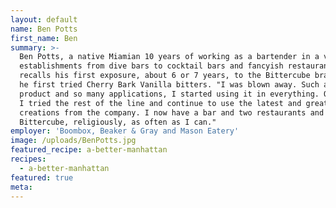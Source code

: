 ```yaml
---
layout: default
name: Ben Potts
first_name: Ben
summary: >-
  Ben Potts, a native Miamian 10 years of working as a bartender in a variety of
  establishments from dive bars to cocktail bars and fancyish restaurants. He
  recalls his first exposure, about 6 or 7 years, to the Bittercube brand, when
  he first tried Cherry Bark Vanilla bitters. "I was blown away. Such a unique
  product and so many applications, I started using it in everything. Over time
  I tried the rest of the line and continue to use the latest and greatest
  creations from the company. I now have a bar and two restaurants and use
  Bittercube, religiously, as often as I can."
employer: 'Boombox, Beaker & Gray and Mason Eatery'
image: /uploads/BenPotts.jpg
featured_recipe: a-better-manhattan
recipes:
  - a-better-manhattan
featured: true
meta:
---
```


